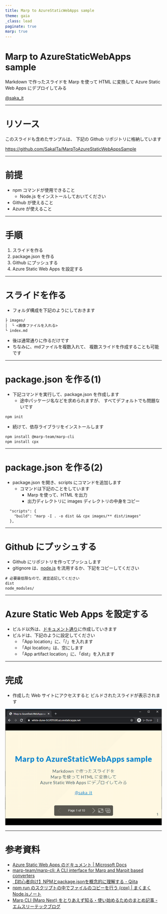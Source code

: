 ```yaml
---
title: Marp to AzureStaticWebApps sample
theme: gaia
_class: lead
paginate: true
marp: true
---
```


# **Marp to AzureStaticWebApps sample**

Markdown で作ったスライドを 
Marp を使って HTML に変換して
Azure Static Web Apps にデプロイしてみる

[@saka_it](https://twitter.com/saka_it)

---

# リソース
このスライドも含めたサンプルは、
下記の Github リポジトリに格納しています

https://github.com/SakaITa/MarpToAzureStaticWebAppsSample

---

# 前提

- npm コマンドが使用できること
  - Node.js をインストールしておいてください
- Github が使えること
- Azure が使えること

---

# 手順

1. スライドを作る
2. package.json を作る
3. Github にプッシュする
4. Azure Static Web Apps を設定する
   
---

# スライドを作る
- フォルダ構成を下記のようにしておきます

```
├ images/
│  └ <画像ファイルを入れる>
└ index.md
```
- 後は通常通りに作るだけです
- ちなみに、mdファイルを複数入れて、
  複数スライドを作成することも可能です

---

# package.json を作る(1)
- 下記コマンドを実行して、package.json を作成します
  - 途中パッケージ名などを求められますが、
    すべてデフォルトでも問題ないです
```
npm init
```
- 続けて、依存ライブラリをインストールします
```
npm install @marp-team/marp-cli
npm install cpx
```

---

# package.json を作る(2)
- package.json を開き、scripts にコマンドを追加します
  - コマンドは下記のことをしています
    - Marp を使って、HTML を出力
    - 出力ディレクトリに images ディレクトリの中身をコピー
```
  "scripts": {
    "build": "marp -I . -o dist && cpx images/** dist/images"
  },
```

---

# Github にプッシュする
- Github にリポジトリを作ってプッシュします
- gitignore は、[node.js](https://github.com/github/gitignore/blob/master/Node.gitignore) を流用するか、下記をコピーしてください
```
# 必要最低限なので、適宜追記してください
dist
node_modules/
```

---

# Azure Static Web Apps を設定する
- ビルド以外は、[ドキュメント通り](https://docs.microsoft.com/ja-jp/azure/static-web-apps/getting-started?tabs=vanilla-javascript)に作成していきます
- ビルドは、下記のように設定してください
  - 「App location」に、「/」を入れます
  - 「Api location」は、空にします
  - 「App artifact location」に、「dist」を入れます

---

# 完成
- 作成した Web サイトにアクセスすると
  ビルドされたスライドが表示されます

![bg right:33% 100%](images/image01.png)

---

# 参考資料
- [Azure Static Web Apps のドキュメント | Microsoft Docs](https://docs.microsoft.com/ja-jp/azure/static-web-apps/)
- [marp-team/marp-cli: A CLI interface for Marp and Marpit based converters](https://github.com/marp-team/marp-cli)
- [【初心者向け】NPMとpackage.jsonを概念的に理解する - Qiita](https://qiita.com/righteous/items/e5448cb2e7e11ab7d477)
- [npm run のスクリプトの中でファイルのコピーを行う (cpx) | まくまくNode.jsノート](https://maku77.github.io/nodejs/npm/npm-run-copy-file.html)
- [Marp CLI (Marp Next) をとりあえず知る・使い始めるためのまとめ記事 - エムスリーテックブログ](https://www.m3tech.blog/entry/marp-cli)